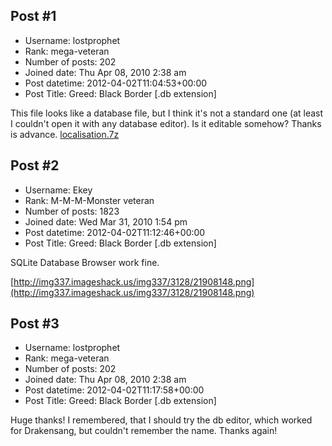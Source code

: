 ## Post #1
- Username: lostprophet
- Rank: mega-veteran
- Number of posts: 202
- Joined date: Thu Apr 08, 2010 2:38 am
- Post datetime: 2012-04-02T11:04:53+00:00
- Post Title: Greed: Black Border [.db extension]

This file looks like a database file, but I think it's not a standard one (at least I couldn't open it with any database editor).
Is it editable somehow?
Thanks is advance.
[localisation.7z](https://xentaxbackup.github.io/file/5250_localisation.7z)
## Post #2
- Username: Ekey
- Rank: M-M-M-Monster veteran
- Number of posts: 1823
- Joined date: Wed Mar 31, 2010 1:54 pm
- Post datetime: 2012-04-02T11:12:46+00:00
- Post Title: Greed: Black Border [.db extension]

SQLite Database Browser work fine.

[http://img337.imageshack.us/img337/3128/21908148.png](http://img337.imageshack.us/img337/3128/21908148.png)
## Post #3
- Username: lostprophet
- Rank: mega-veteran
- Number of posts: 202
- Joined date: Thu Apr 08, 2010 2:38 am
- Post datetime: 2012-04-02T11:17:58+00:00
- Post Title: Greed: Black Border [.db extension]

Huge thanks! I remembered, that I should try the db editor, which worked for Drakensang, but couldn't remember the name. Thanks again!
